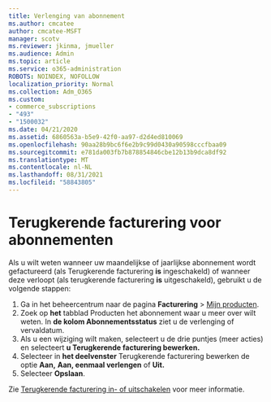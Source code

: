 ```yaml
---
title: Verlenging van abonnement
ms.author: cmcatee
author: cmcatee-MSFT
manager: scotv
ms.reviewer: jkinma, jmueller
ms.audience: Admin
ms.topic: article
ms.service: o365-administration
ROBOTS: NOINDEX, NOFOLLOW
localization_priority: Normal
ms.collection: Adm_O365
ms.custom:
- commerce_subscriptions
- "493"
- "1500032"
ms.date: 04/21/2020
ms.assetid: 6860563a-b5e9-42f0-aa97-d2d4ed810069
ms.openlocfilehash: 90aa28b9bc6f6e2b9c99d0430a90598cccfbaa09
ms.sourcegitcommit: e781da003fb7b878854846cbe12b13b9dca8df92
ms.translationtype: MT
ms.contentlocale: nl-NL
ms.lasthandoff: 08/31/2021
ms.locfileid: "58843805"
---
```

# <a name="subscription-recurring-billing"></a>Terugkerende facturering voor abonnementen

Als u wilt weten wanneer uw maandelijkse of jaarlijkse abonnement wordt gefactureerd (als Terugkerende facturering **is** ingeschakeld) of wanneer deze verloopt (als terugkerende facturering **is** uitgeschakeld), gebruikt u de volgende stappen:
  
1. Ga in het beheercentrum naar de pagina **Facturering** \> [Mijn producten](https://go.microsoft.com/fwlink/p/?linkid=842054).
2. Zoek op **het** tabblad Producten het abonnement waar u meer over wilt weten. In **de kolom Abonnementsstatus** ziet u de verlenging of vervaldatum.
3. Als u een wijziging wilt maken, selecteert u de drie puntjes (meer acties) en selecteert **u Terugkerende facturering bewerken.**
4. Selecteer in **het deelvenster** Terugkerende facturering bewerken de optie **Aan,** **Aan, eenmaal verlengen** of **Uit.**
5. Selecteer **Opslaan**.

Zie [Terugkerende facturering in- of uitschakelen](https://docs.microsoft.com/microsoft-365/commerce/subscriptions/renew-your-subscription) voor meer informatie.